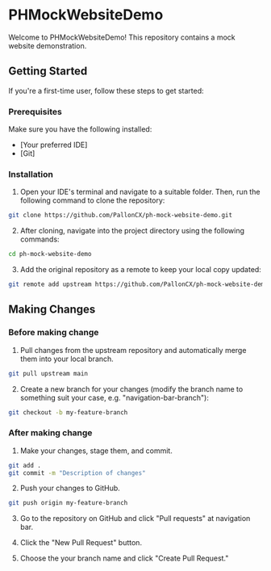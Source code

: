 # PHMockWebsiteDemo

Welcome to PHMockWebsiteDemo! This repository contains a mock website demonstration.

## Getting Started

If you're a first-time user, follow these steps to get started:

### Prerequisites

Make sure you have the following installed:

- [Your preferred IDE]
- [Git]

### Installation

1. Open your IDE's terminal and navigate to a suitable folder. Then, run the following command to clone the repository:

```bash
git clone https://github.com/PallonCX/ph-mock-website-demo.git
```

2. After cloning, navigate into the project directory using the following commands:

```bash
cd ph-mock-website-demo
```

3. Add the original repository as a remote to keep your local copy updated:

```bash
git remote add upstream https://github.com/PallonCX/ph-mock-website-demo.git
```

## Making Changes

### Before making change

1. Pull changes from the upstream repository and automatically merge them into your local branch.

```bash
git pull upstream main
```

2. Create a new branch for your changes (modify the branch name to something suit your case, e.g. "navigation-bar-branch"):

```bash
git checkout -b my-feature-branch
```

### After making change

1. Make your changes, stage them, and commit.

```bash
git add .
git commit -m "Description of changes"
```

2. Push your changes to GitHub.

```bash
git push origin my-feature-branch
```

3. Go to the repository on GitHub and click "Pull requests" at navigation bar.

4. Click the "New Pull Request" button.

5. Choose the your branch name and click "Create Pull Request." 

